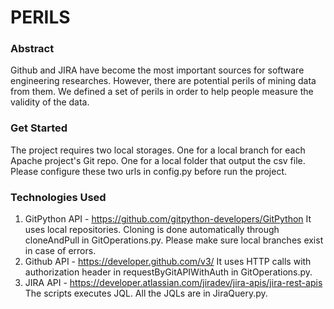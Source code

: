 # PERILS

### Abstract
Github and JIRA have become the most important sources for software engineering researches. However, there are potential perils of mining data from them. We defined a set of perils in order to help people measure the validity of the data.

### Get Started
The project requires two local storages. One for a local branch for each Apache project's Git repo. One for a local folder that output the csv file. Please configure these two urls in config.py before run the project.


### Technologies Used
1. GitPython API - https://github.com/gitpython-developers/GitPython
It uses local repositories. Cloning is done automatically through cloneAndPull in GitOperations.py. 
Please make sure local branches exist in case of errors.
2. Github API - https://developer.github.com/v3/
It uses HTTP calls with authorization header in requestByGitAPIWithAuth in GitOperations.py.
3. JIRA API - https://developer.atlassian.com/jiradev/jira-apis/jira-rest-apis
The scripts executes JQL. All the JQLs are in JiraQuery.py.

